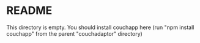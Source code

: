 README
======

This directory is empty. You should install couchapp here (run "npm install couchapp" from the parent "couchadaptor" directory)
